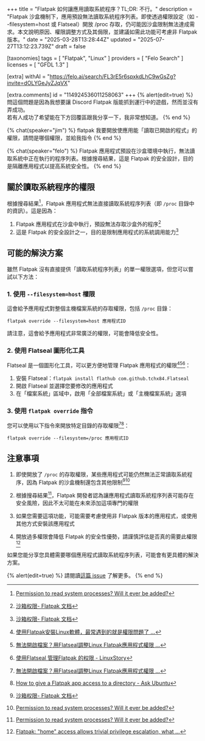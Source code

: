 +++
title = "Flatpak 如何讓應用讀取系統程序？TL;DR: 不行。"
description = "Flatpak 沙盒機制下，應用預設無法讀取系統程序列表。即使透過權限設定（如 --filesystem=host 或 Flatseal）開放 /proc 存取，仍可能因沙盒限制無法達成需求。本文說明原因、權限調整方式及其侷限，並建議如需此功能可考慮非 Flatpak 版本。"
date = "2025-03-28T13:28:44Z"
updated = "2025-07-27T13:12:23.739Z"
draft = false

[taxonomies]
tags = [ "Flatpak", "Linux" ]
providers = [ "Felo Search" ]
licenses = [ "GFDL 1.3" ]

[extra]
withAI = "<https://felo.ai/search/FL3rE5r6spxkdLhC9wGsZg?invite=dOLYGeJyZJqVX>"

  [extra.comments]
  id = "114924536011258063"
+++
{% alert(edit=true) %}
問這個問題是因為我想要讓 Discord Flatpak 版能抓到運行中的遊戲，然而並沒有弄成功。  
若有人成功了希望能在下方回覆區跟我分享一下，我非常想知道。
{% end %}

{% chat(speaker="jim") %}
flatpak 我要開放使應用能「讀取已開啟的程式」的權限，請問是哪個權限，並給我指令
{% end %}

{% chat(speaker="felo") %}
Flatpak 應用程式預設在沙盒環境中執行，無法讀取系統中正在執行的程序列表。根據搜尋結果，這是 Flatpak 的安全設計，目的是隔離應用程式以提高系統安全性。
{% end %}

## 關於讀取系統程序的權限

根據搜尋結果[^18]，Flatpak 應用程式無法直接讀取系統程序列表（即 `/proc` 目錄中的資訊）。這是因為：

1. Flatpak 應用程式在沙盒中執行，預設無法存取沙盒外的程序[^8]
2. 這是 Flatpak 的安全設計之一，目的是限制應用程式的系統調用能力[^8]

## 可能的解決方案

雖然 Flatpak 沒有直接提供「讀取系統程序列表」的單一權限選項，但您可以嘗試以下方法：

### 1. 使用 `--filesystem=host` 權限

這會給予應用程式對整個主機檔案系統的存取權限，包括 `/proc` 目錄：

```
flatpak override --filesystem=host 應用程式ID
```

請注意，這會給予應用程式非常廣泛的權限，可能會降低安全性。

### 2. 使用 Flatseal 圖形化工具

Flatseal 是一個圖形化工具，可以更方便地管理 Flatpak 應用程式的權限[^1][^6][^10]：

1. 安裝 Flatseal：`flatpak install flathub com.github.tchx84.Flatseal`
2. 開啟 Flatseal 並選擇您要修改的應用程式
3. 在「檔案系統」區域中，啟用「全部檔案系統」或「主機檔案系統」選項

### 3. 使用 `flatpak override` 指令

您可以使用以下指令來開放特定目錄的存取權限[^6][^16]：

```
flatpak override --filesystem=/proc 應用程式ID
```

## 注意事項

1. 即使開放了 `/proc` 的存取權限，某些應用程式可能仍然無法正常讀取系統程序，因為 Flatpak 的沙盒機制還包含其他限制[^8][^18]

2. 根據搜尋結果[^18]，Flatpak 開發者認為讓應用程式讀取系統程序列表可能存在安全風險，因此不太可能在未來添加這項專門的權限

3. 如果您需要這項功能，可能需要考慮使用非 Flatpak 版本的應用程式，或使用其他方式安裝該應用程式

4. 開放過多權限會降低 Flatpak 的安全性優勢，請謹慎評估是否真的需要此權限[^21]

如果您能分享您具體需要哪個應用程式讀取系統程序列表，可能會有更具體的解決方案。

{% alert(edit=true) %}
請閱讀[這篇 issue](https://github.com/flatpak/flatpak/issues/3922) 了解更多。
{% end %}

[^1]: [使用Flatpak安裝Linux軟體，最常遇到的就是權限問題了 ...](https://www.threads.net/@ivonhuang_ig/post/DC8dksYT0xR/%E4%BD%BF%E7%94%A8flatpak%E5%AE%89%E8%A3%9Dlinux%E8%BB%9F%E9%AB%94%E6%9C%80%E5%B8%B8%E9%81%87%E5%88%B0%E7%9A%84%E5%B0%B1%E6%98%AF%E6%AC%8A%E9%99%90%E5%95%8F%E9%A1%8C%E4%BA%86flatpak%E9%A0%90%E8%A8%AD%E6%98%AF%E6%B2%99%E7%9B%92%E9%9A%94%E9%9B%A2%E7%9A%84%E5%81%87%E8%A8%ADflatpak%E8%BB%9F%E9%AB%94%E6%B2%92%E6%9C%89%E8%80%83%E6%85%AE%E5%A5%BD%E6%AC%8A%E9%99%90%E8%A8%AD%E8%A8%88%E9%82%A3%E5%B0%B1%E6%9C%83%E6%9C%89%E7%89%B9%E5%AE%9A%E7%9B%AE%E9%8C%84%E7%9A%84%E6%AA%94%E6%A1%88%E7%84%A1%E6%B3%95%E8%AE%80%E5%8F%96)
[^6]: [無法開啟檔案？用Flatseal調整Linux Flatpak應用程式權限 ...](https://ivonblog.com/posts/flatseal-flatpak-permission/)
[^8]: [沙箱权限- Flatpak 文档](https://docs.flatpak.org/zh-cn/latest/sandbox-permissions.html)
[^10]: [使用Flatseal 管理Flatpak 的权限 - LinuxStory](https://linuxstory.org/manage-flatpak-permissions-with-flatseal/)
[^16]: [How to give a Flatpak app access to a directory - Ask Ubuntu](https://askubuntu.com/questions/1086529/how-to-give-a-flatpak-app-access-to-a-directory)
[^18]: [Permission to read system processes? Will it ever be added?](https://github.com/flatpak/flatpak/issues/3922)
[^21]: [Flatpak: "home" access allows trivial privilege escalation, what ...](https://discussion.fedoraproject.org/t/flatpak-home-access-allows-trivial-privilege-escalation-what-to-do-instead/112651)
